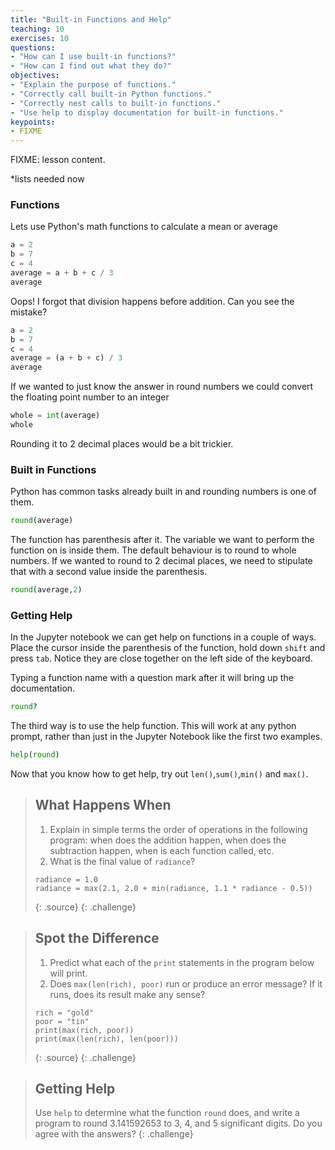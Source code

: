 ```yaml
---
title: "Built-in Functions and Help"
teaching: 10
exercises: 10
questions:
- "How can I use built-in functions?"
- "How can I find out what they do?"
objectives:
- "Explain the purpose of functions."
- "Correctly call built-in Python functions."
- "Correctly nest calls to built-in functions."
- "Use help to display documentation for built-in functions."
keypoints:
- FIXME
---
```

FIXME: lesson content.

*lists needed now

### Functions

Lets use Python's math functions to calculate a mean or average

```python
a = 2
b = 7
c = 4
average = a + b + c / 3
average
```

Oops! I forgot that division happens before addition. Can you see the mistake?

```python
a = 2
b = 7
c = 4
average = (a + b + c) / 3
average
```

If we wanted to just know the answer in round numbers we could convert the floating point number to an integer
```python
whole = int(average)
whole
```

Rounding it to 2 decimal places would be a bit trickier.

### Built in Functions

Python has common tasks already built in and rounding numbers is one of them.

```python
round(average)
```

The function has parenthesis after it. The variable we want to perform the function on is inside them. The default behaviour is to round to whole numbers. If we wanted to round to 2 decimal places, we need to stipulate that with a second value inside the parenthesis.

```python
round(average,2)
```

### Getting Help

In the Jupyter notebook we can get help on functions in a couple of ways. Place the cursor inside the parenthesis of the function, hold down `shift` and press `tab`. Notice they are close together on the left side of the keyboard.

Typing a function name with a question mark after it will bring up the documentation.

```python
round?
```

The third way is to use the help function. This will work at any python prompt, rather than just in the Jupyter Notebook like the first two examples.

```python
help(round)
```

  Now that you know how to get help, try out `len()`,`sum()`,`min()` and `max()`.



> ## What Happens When
>
> 1. Explain in simple terms the order of operations in the following program:
>    when does the addition happen, when does the subtraction happen,
>    when is each function called, etc.
> 2. What is the final value of `radiance`?
>
> ~~~
> radiance = 1.0
> radiance = max(2.1, 2.0 + min(radiance, 1.1 * radiance - 0.5))
> ~~~
> {: .source}
{: .challenge}

> ## Spot the Difference
>
> 1. Predict what each of the `print` statements in the program below will print.
> 2. Does `max(len(rich), poor)` run or produce an error message?
>    If it runs, does its result make any sense?
>
> ~~~
> rich = "gold"
> poor = "tin"
> print(max(rich, poor))
> print(max(len(rich), len(poor)))
> ~~~
> {: .source}
{: .challenge}

> ## Getting Help
>
> Use `help` to determine what the function `round` does,
> and write a program to round 3.141592653 to 3, 4, and 5 significant digits.
> Do you agree with the answers?
{: .challenge}
